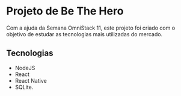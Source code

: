 # Projeto de Be The Hero

Com a ajuda da Semana OmniStack 11, este projeto foi criado com o objetivo de estudar as tecnologias mais utilizadas do mercado.

## Tecnologias

- NodeJS
- React
- React Native
- SQLite.
 
